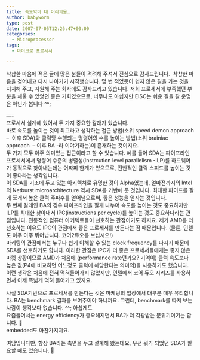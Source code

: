 ```yaml
---
title: 속도악마 대 머리괴물…
author: babyworm
type: post
date: 2007-07-05T12:26:47+00:00
categories:
  - Microprocessor
tags:
  - 마이크로 프로세서

---
```

착찹한 마음에 적은 글에 많은 분들이 격려해 주셔서 진심으로 감사드립니다.&nbsp; 착찹한 마음을 걷어내고 다시 나아기기 시작했습니다. 몇 번 적었듯이 쉽지 않은 길을 가는 것을 지지해 주고, 지원해 주는 회사에도 감사드리고 있습니다. 저희 프로세서에 부족했던 부분을 채울 수 있었던 좋은 기회였으므로, 너무나도 아쉽지만 EISC는 쉬운 길을 갈 운명은 아닌가 봅니다 ^^;

&#8212;-  
프로세서 설계에 있어서 두 가지 중요한 갈래가 있습니다.  
바로 속도를 높이는 것이 최고라고 생각하는 접근 방법(소위 speed demon approach &#8211;&nbsp; 이후 SDA)와 클럭당 수행되는 명령어의 수를 높이는 방법(소위 brainiac approach&nbsp; &#8211; 이후 BA -라 이야기하는)이 존재하는 것이지요.  
두 가지 모두 아주 의미있는 접근이라고 할 수 있습니다. 예를 들어 SDA는 파이프라인 프로세서에서 명령어 수준의 병렬성(Instrcution level parallelism -ILP)를 하드웨어가 동적으로 찾아내는데는 어짜피 한계가 있으므로, 전반적인 클럭 스피드를 높이는 것이 좋다라는 생각입니다.  
이 SDA를 기조에 두고 있는 아키텍쳐로 유명한 것이 Alpha였는데, 얼마전까지의 Intel의 Netburst microarchitecture 역시 SDA를 기반에 둔 것입니다. 최대한 파이프를 잘게 쪼개서 높은 클럭 주파수를 얻어냄으로써, 좋은 성능을 얻자는 것입니다.  
두 번째 갈래인 BA의 경우 파이프라인을 잘게 나누어 속도를 높이는 것도 중요하지만 ILP를 최대한 찾아내서 IPC(instructions per cycle)를 높이는 것도 중요하다라는 관점입니다. 전통적인 컴퓨터 아키텍트들이 선호하는 관점이기도 하지요. 제가 AMD를 더 선호하는 이유도 IPC의 관점에서 좋은 프로세서를 만든다는 점 때문입니다. (물론, 인텔도 아주 아주 뛰어납니다. 코어2듀오를 보십시오!)  
마케팅의 관점에서는 누구나 쉽게 이해할 수 있는 clock frequency를 따지기 때문에 SDA를 선호하기도 합니다. 이러한 관점은 IPC가 더 좋은 프로세서들에게는 좋지 않은 마켓 상황이므로 AMD가 처음에 (performance rate던가요? 기억이) 클럭 속도보다 높은 값(P4에 비교하면 어느정도 클럭에 해당한다는 의미의)을 사용하기도 했습니다.  
이런 생각은 처음에 전혀 먹혀들어가지 않았지만, 인텔에서 코어 듀오 시리즈를 사용하면서 이제 폭넓게 먹혀 들어가고 있지요.

사실 SDA기반으로 프로세서를 만든다는 것은 마케팅의 입장에서 대부분 매우 유리합니다. BA는 benchmark 결과를 보여주어야 하니까요. 그런데, benchmark를 따져 보는 사람이 생각보다 없습니다. ^^; 아쉽게도  
요즘들어서는 energy efficiency가 중요해지면서 BA가 더 각광받는 분위기이기는 합니다. 🙂  
embedded도 마찬가지지요. 

여담입니다만, 항상 BA라는 측면을 두고 설계해 왔는데요, 우선 뭐가 되었던 SDA가 필요할 때도 있습니다. 🙂
